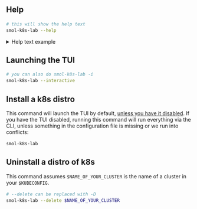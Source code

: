 ## Help

```bash
# this will show the help text
smol-k8s-lab --help
```

<details>
  <summary>Help text example</summary>

  <a href="assets/images/screenshots/help_text.svg">
    <img src="assets/images/screenshots/help_text.svg" alt="Output of smol-k8s-lab --help after cloning the directory and installing the prerequisites.">
  </a>

</details>

## Launching the TUI

```bash
# you can also do smol-k8s-lab -i
smol-k8s-lab --interactive
```

## Install a k8s distro

This command will launch the TUI by default, [unless you have it disabled](http://localhost:8000/tui_config/#disabling-the-tui). If you have the TUI disabled, running this command will run everything via the CLI, unless something in the configuration file is missing or we run into conflicts:

```bash
smol-k8s-lab
```

## Uninstall a distro of k8s

This command assumes `$NAME_OF_YOUR_CLUSTER` is the name of a cluster in your `$KUBECONFIG`.

```bash
# --delete can be replaced with -D
smol-k8s-lab --delete $NAME_OF_YOUR_CLUSTER
```
